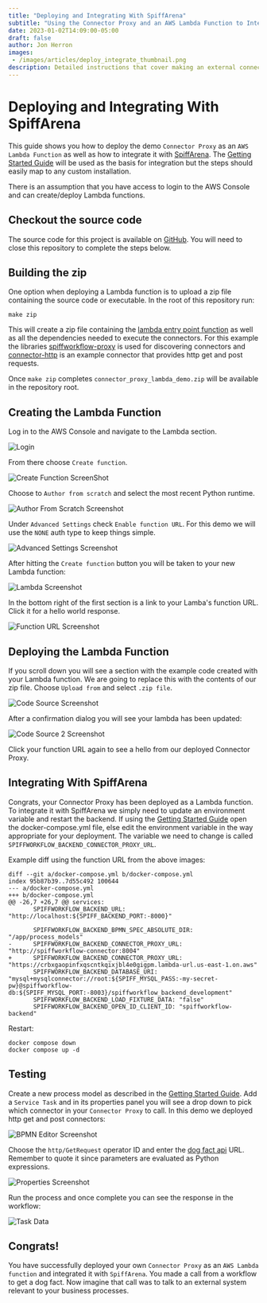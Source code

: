 ```yaml
---
title: "Deploying and Integrating With SpiffArena"
subtitle: "Using the Connector Proxy and an AWS Lambda Function to Integrate with SpiffArena"
date: 2023-01-02T14:09:00-05:00
draft: false
author: Jon Herron
images: 
 - /images/articles/deploy_integrate_thumbnail.png
description: Detailed instructions that cover making an external connection from SpiffWorkflow to a 3rd party service.
---
```


# Deploying and Integrating With SpiffArena

This guide shows you how to deploy the demo `Connector Proxy` as an `AWS Lambda Function` as well as how to integrate it with [SpiffArena](https://www.spiffworkflow.org/pages/spiffarena/). The [Getting Started Guide](https://www.spiffworkflow.org/posts/articles/get_started/) will be used as the basis for integration but the steps should easily map to any custom installation.

There is an assumption that you have access to login to the AWS Console and can create/deploy Lambda functions.

## Checkout the source code

The source code for this project is available on [GitHub](https://github.com/sartography/connector-proxy-lambda-demo).
You will need to close this repository to complete the steps below.

## Building the zip

One option when deploying a Lambda function is to upload a zip file containing the source code or executable. In the root of this repository run:

```
make zip
```

This will create a zip file containing the [lambda entry point function](https://github.com/jbirddog/connector-proxy-lambda-demo/blob/main/connector_proxy_lambda_demo/lambda_function.py#L5) as well as all the dependencies needed to execute the connectors. For this example the libraries [spiffworkflow-proxy](https://github.com/sartography/spiffworkflow-proxy) is used for discovering connectors and [connector-http](https://github.com/sartography/connector-http) is an example connector that provides http get and post requests.

Once `make zip` completes `connector_proxy_lambda_demo.zip` will be available in the repository root.

## Creating the Lambda Function

Log in to the AWS Console and navigate to the Lambda section. 

![Login](./login.png)

From there choose `Create function`.

![Create Function ScreenShot](create_function.png)

Choose to `Author from scratch` and select the most recent Python runtime.

![Author From Scratch Screenshot](author_from_scratch.png)

Under `Advanced Settings` check `Enable function URL`. For this demo we will use the `NONE` auth type to keep things simple.

![Advanced Settings Screenshot](advanced_settings.png)

After hitting the `Create function` button you will be taken to your new Lambda function:

![Lambda Screenshot](lambda.png)

In the bottom right of the first section is a link to your Lamba's function URL. Click it for a hello world response.

![Function URL Screenshot](function_url.png)

## Deploying the Lambda Function

If you scroll down you will see a section with the example code created with your Lambda function. We are going to replace this with the contents of our zip file. Choose `Upload from` and select `.zip file`.

![Code Source Screenshot](code_source.png)

After a confirmation dialog you will see your lambda has been updated:

![Code Source 2 Screenshot](code_source2.png)

Click your function URL again to see a hello from our deployed Connector Proxy.

## Integrating With SpiffArena

Congrats, your Connector Proxy has been deployed as a Lambda function. To integrate it with SpiffArena we simply need to update an environment variable and restart the backend. If using the [Getting Started Guide](/posts/articles/get_started/) open the docker-compose.yml file, else edit the environment variable in the way appropriate for your deployment. The variable we need to change is called `SPIFFWORKFLOW_BACKEND_CONNECTOR_PROXY_URL`.

Example diff using the function URL from the above images:

```
diff --git a/docker-compose.yml b/docker-compose.yml
index 95b87b39..7d55c492 100644
--- a/docker-compose.yml
+++ b/docker-compose.yml
@@ -26,7 +26,7 @@ services:
       SPIFFWORKFLOW_BACKEND_URL: "http://localhost:${SPIFF_BACKEND_PORT:-8000}"
 
       SPIFFWORKFLOW_BACKEND_BPMN_SPEC_ABSOLUTE_DIR: "/app/process_models"
-      SPIFFWORKFLOW_BACKEND_CONNECTOR_PROXY_URL: "http://spiffworkflow-connector:8004"
+      SPIFFWORKFLOW_BACKEND_CONNECTOR_PROXY_URL: "https://crbxgaopinfxqscntkqixjbl4e0gigpm.lambda-url.us-east-1.on.aws"
       SPIFFWORKFLOW_BACKEND_DATABASE_URI: "mysql+mysqlconnector://root:${SPIFF_MYSQL_PASS:-my-secret-pw}@spiffworkflow-db:${SPIFF_MYSQL_PORT:-8003}/spiffworkflow_backend_development"
       SPIFFWORKFLOW_BACKEND_LOAD_FIXTURE_DATA: "false"
       SPIFFWORKFLOW_BACKEND_OPEN_ID_CLIENT_ID: "spiffworkflow-backend"

```

Restart:

```
docker compose down
docker compose up -d
```

## Testing

Create a new process model as described in the [Getting Started Guide](/posts/articles/get_started/). Add a `Service Task` and in its properties panel you will see a drop down to pick which connector in your `Connector Proxy` to call. In this demo we deployed http get and post connectors:

![BPMN Editor Screenshot](bpmn_editor.png)

Choose the `http/GetRequest` operator ID and enter the [dog fact api](https://dog-api.kinduff.com/api/facts) URL. Remember to quote it since parameters are evaluated as Python expressions.

![Properties Screenshot](properties.png)

Run the process and once complete you can see the response in the workflow:

![Task Data](task_data.png)

## Congrats!

You have successfully deployed your own `Connector Proxy` as an `AWS Lambda function` and integrated it with `SpiffArena`. You made a call from a workflow to get a dog fact. Now imagine that call was to talk to an external system relevant to your business processes.
